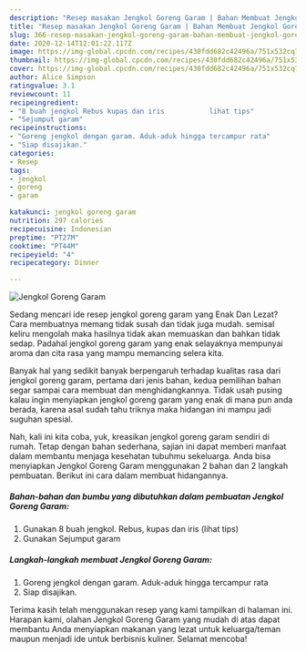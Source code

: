 ```yaml
---
description: "Resep masakan Jengkol Goreng Garam | Bahan Membuat Jengkol Goreng Garam Yang Paling Enak"
title: "Resep masakan Jengkol Goreng Garam | Bahan Membuat Jengkol Goreng Garam Yang Paling Enak"
slug: 366-resep-masakan-jengkol-goreng-garam-bahan-membuat-jengkol-goreng-garam-yang-paling-enak
date: 2020-12-14T12:01:22.117Z
image: https://img-global.cpcdn.com/recipes/430fdd682c42496a/751x532cq70/jengkol-goreng-garam-foto-resep-utama.jpg
thumbnail: https://img-global.cpcdn.com/recipes/430fdd682c42496a/751x532cq70/jengkol-goreng-garam-foto-resep-utama.jpg
cover: https://img-global.cpcdn.com/recipes/430fdd682c42496a/751x532cq70/jengkol-goreng-garam-foto-resep-utama.jpg
author: Alice Simpson
ratingvalue: 3.1
reviewcount: 11
recipeingredient:
- "8 buah jengkol Rebus kupas dan iris           lihat tips"
- "Sejumput garam"
recipeinstructions:
- "Goreng jengkol dengan garam. Aduk-aduk hingga tercampur rata"
- "Siap disajikan."
categories:
- Resep
tags:
- jengkol
- goreng
- garam

katakunci: jengkol goreng garam 
nutrition: 297 calories
recipecuisine: Indonesian
preptime: "PT27M"
cooktime: "PT44M"
recipeyield: "4"
recipecategory: Dinner

---
```



![Jengkol Goreng Garam](https://img-global.cpcdn.com/recipes/430fdd682c42496a/751x532cq70/jengkol-goreng-garam-foto-resep-utama.jpg)

Sedang mencari ide resep jengkol goreng garam yang Enak Dan Lezat? Cara membuatnya memang tidak susah dan tidak juga mudah. semisal keliru mengolah maka hasilnya tidak akan memuaskan dan bahkan tidak sedap. Padahal jengkol goreng garam yang enak selayaknya mempunyai aroma dan cita rasa yang mampu memancing selera kita.



Banyak hal yang sedikit banyak berpengaruh terhadap kualitas rasa dari jengkol goreng garam, pertama dari jenis bahan, kedua pemilihan bahan segar sampai cara membuat dan menghidangkannya. Tidak usah pusing kalau ingin menyiapkan jengkol goreng garam yang enak di mana pun anda berada, karena asal sudah tahu triknya maka hidangan ini mampu jadi suguhan spesial.


Nah, kali ini kita coba, yuk, kreasikan jengkol goreng garam sendiri di rumah. Tetap dengan bahan sederhana, sajian ini dapat memberi manfaat dalam membantu menjaga kesehatan tubuhmu sekeluarga. Anda bisa menyiapkan Jengkol Goreng Garam menggunakan 2 bahan dan 2 langkah pembuatan. Berikut ini cara dalam membuat hidangannya.

<!--inarticleads1-->

##### Bahan-bahan dan bumbu yang dibutuhkan dalam pembuatan Jengkol Goreng Garam:

1. Gunakan 8 buah jengkol. Rebus, kupas dan iris           (lihat tips)
1. Gunakan Sejumput garam




<!--inarticleads2-->

##### Langkah-langkah membuat Jengkol Goreng Garam:

1. Goreng jengkol dengan garam. Aduk-aduk hingga tercampur rata
1. Siap disajikan.




Terima kasih telah menggunakan resep yang kami tampilkan di halaman ini. Harapan kami, olahan Jengkol Goreng Garam yang mudah di atas dapat membantu Anda menyiapkan makanan yang lezat untuk keluarga/teman maupun menjadi ide untuk berbisnis kuliner. Selamat mencoba!

